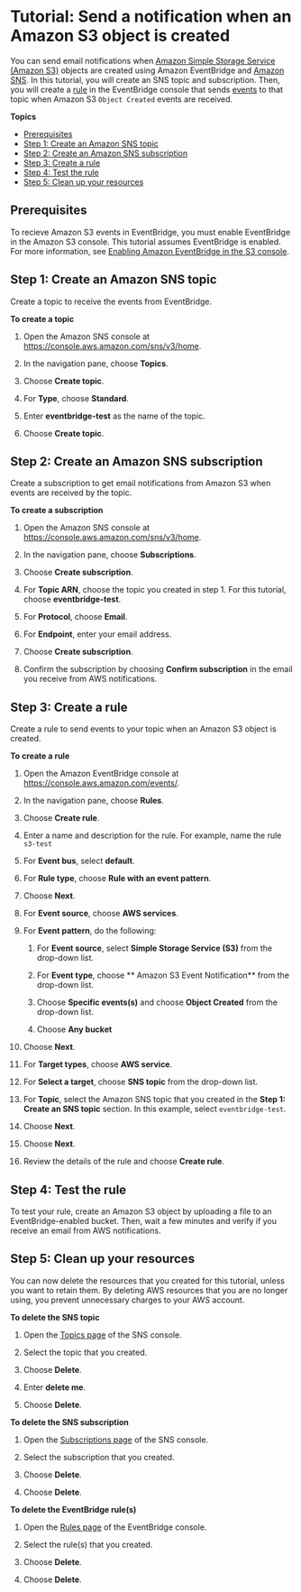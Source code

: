 # Tutorial: Send a notification when an Amazon S3 object is created<a name="eb-s3-object-created-tutorial"></a>

You can send email notifications when [Amazon Simple Storage Service \(Amazon S3\)](https://docs.aws.amazon.com/AmazonS3/latest/user-guide/Welcome.html) objects are created using Amazon EventBridge and [Amazon SNS](https://docs.aws.amazon.com/sns/latest/dg/welcome.html)\. In this tutorial, you will create an SNS topic and subscription\. Then, you will create a [rule](eb-rules.md) in the EventBridge console that sends [events](eb-events.md) to that topic when Amazon S3 `Object Created` events are received\.

**Topics**
+ [Prerequisites](#eb-s3-object-created-tutorial-prerequisite)
+ [Step 1: Create an Amazon SNS topic](#eb-s3-object-created-tutorial-create-topic)
+ [Step 2: Create an Amazon SNS subscription](#eb-s3-object-created-tutorial-create-sns)
+ [Step 3: Create a rule](#eb-s3-object-created-tutorial-create-rule)
+ [Step 4: Test the rule](#eb-s3-object-created-tutorial-test-rule)
+ [Step 5: Clean up your resources](#cleanup)

## Prerequisites<a name="eb-s3-object-created-tutorial-prerequisite"></a>

To recieve Amazon S3 events in EventBridge, you must enable EventBridge in the Amazon S3 console\. This tutorial assumes EventBridge is enabled\. For more information, see [Enabling Amazon EventBridge in the S3 console](https://docs.aws.amazon.com/AmazonS3/latest/user-guide/enable-event-notifications-eventbridge.html)\.

## Step 1: Create an Amazon SNS topic<a name="eb-s3-object-created-tutorial-create-topic"></a>

Create a topic to receive the events from EventBridge\.

**To create a topic**

1. Open the Amazon SNS console at [https://console\.aws\.amazon\.com/sns/v3/home](https://console.aws.amazon.com/sns/v3/home)\.

1. In the navigation pane, choose **Topics**\.

1. Choose **Create topic**\.

1. For **Type**, choose **Standard**\.

1. Enter **eventbridge\-test** as the name of the topic\.

1. Choose **Create topic**\.

## Step 2: Create an Amazon SNS subscription<a name="eb-s3-object-created-tutorial-create-sns"></a>

Create a subscription to get email notifications from Amazon S3 when events are received by the topic\.

**To create a subscription**

1. Open the Amazon SNS console at [https://console\.aws\.amazon\.com/sns/v3/home](https://console.aws.amazon.com/sns/v3/home)\.

1. In the navigation pane, choose **Subscriptions**\.

1. Choose **Create subscription**\.

1. For **Topic ARN**, choose the topic you created in step 1\. For this tutorial, choose **eventbridge\-test**\.

1. For **Protocol**, choose **Email**\.

1. For **Endpoint**, enter your email address\.

1. Choose **Create subscription**\.

1. Confirm the subscription by choosing **Confirm subscription** in the email you receive from AWS notifications\.

## Step 3: Create a rule<a name="eb-s3-object-created-tutorial-create-rule"></a>

Create a rule to send events to your topic when an Amazon S3 object is created\.

**To create a rule**

1. Open the Amazon EventBridge console at [https://console\.aws\.amazon\.com/events/](https://console.aws.amazon.com/events/)\.

1. In the navigation pane, choose **Rules**\.

1. Choose **Create rule**\.

1. Enter a name and description for the rule\. For example, name the rule `s3-test`

1. For **Event bus**, select **default**\.

1. For **Rule type**, choose **Rule with an event pattern**\.

1. Choose **Next**\.

1. For **Event source**, choose **AWS services**\.

1. For **Event pattern**, do the following:

   1. For **Event source**, select **Simple Storage Service \(S3\)** from the drop\-down list\.

   1. For **Event type**, choose ** Amazon S3 Event Notification** from the drop\-down list\.

   1. Choose **Specific events\(s\)** and choose **Object Created** from the drop\-down list\.

   1. Choose **Any bucket**

1. Choose **Next**\.

1. For **Target types**, choose **AWS service**\.

1. For **Select a target**, choose **SNS topic** from the drop\-down list\.

1. For **Topic**, select the Amazon SNS topic that you created in the **Step 1: Create an SNS topic** section\. In this example, select `eventbridge-test`\.

1. Choose **Next**\.

1. Choose **Next**\.

1. Review the details of the rule and choose **Create rule**\.

## Step 4: Test the rule<a name="eb-s3-object-created-tutorial-test-rule"></a>

To test your rule, create an Amazon S3 object by uploading a file to an EventBridge\-enabled bucket\. Then, wait a few minutes and verify if you receive an email from AWS notifications\.

## Step 5: Clean up your resources<a name="cleanup"></a>

You can now delete the resources that you created for this tutorial, unless you want to retain them\. By deleting AWS resources that you are no longer using, you prevent unnecessary charges to your AWS account\.

**To delete the SNS topic**

1. Open the [Topics page](https://console.aws.amazon.com/sns/v3/home#/topics) of the SNS console\.

1. Select the topic that you created\.

1. Choose **Delete**\.

1. Enter **delete me**\.

1. Choose **Delete**\.

**To delete the SNS subscription**

1. Open the [ Subscriptions page](https://console.aws.amazon.com/sns/v3/home#/subscriptions) of the SNS console\.

1. Select the subscription that you created\.

1. Choose **Delete**\.

1. Choose **Delete**\.

**To delete the EventBridge rule\(s\)**

1. Open the [Rules page](https://console.aws.amazon.com/events/home#/rules) of the EventBridge console\.

1. Select the rule\(s\) that you created\.

1. Choose **Delete**\.

1. Choose **Delete**\.